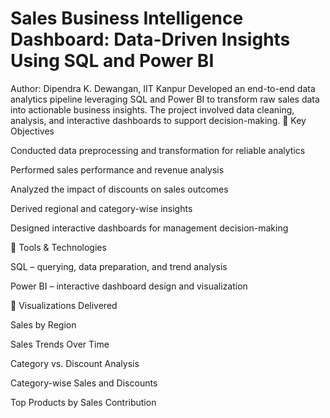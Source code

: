 # Sales Business Intelligence Dashboard: Data-Driven Insights Using SQL and Power BI

Author: Dipendra K. Dewangan, IIT Kanpur
Developed an end-to-end data analytics pipeline leveraging SQL and Power BI to transform raw sales data into actionable business insights. The project involved data cleaning, analysis, and interactive dashboards to support decision-making.
🔹 Key Objectives

Conducted data preprocessing and transformation for reliable analytics

Performed sales performance and revenue analysis

Analyzed the impact of discounts on sales outcomes

Derived regional and category-wise insights

Designed interactive dashboards for management decision-making

🔹 Tools & Technologies

SQL – querying, data preparation, and trend analysis

Power BI – interactive dashboard design and visualization

🔹 Visualizations Delivered

Sales by Region

Sales Trends Over Time

Category vs. Discount Analysis

Category-wise Sales and Discounts

Top Products by Sales Contribution
